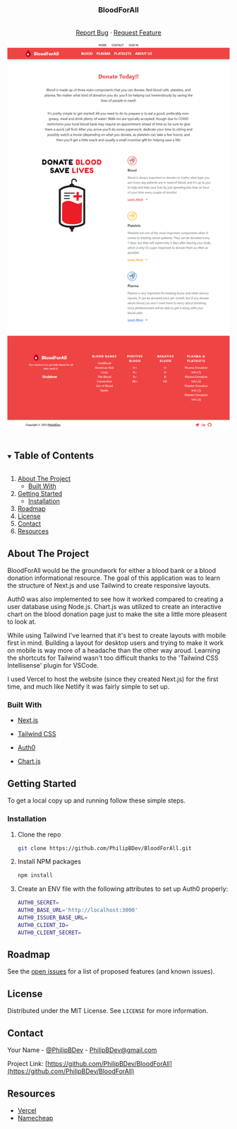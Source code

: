   <h3 align="center">BloodForAll</h3>

  <p align="center">
    <br />
   <!-- <a href="https://www.bloodforall.life/">View Demo</a> · -->
    <a href="https://github.com/PhilipBDev/BloodForAll/issues">Report Bug</a>
    ·
    <a href="https://github.com/PhilipBDev/BloodForAll/issues">Request Feature</a>
    </p>

<p align="center">
    <!-- <a href="https://www.bloodforall.life/"> -->
    <img src="./preview.png">
  </a>
</p>

<!-- TABLE OF CONTENTS -->
<details open="open">
  <summary><h2 style="display: inline-block">Table of Contents</h2></summary>
  <ol>
    <li>
      <a href="#about-the-project">About The Project</a>
      <ul>
        <li><a href="#built-with">Built With</a></li>
      </ul>
    </li>
    <li>
      <a href="#getting-started">Getting Started</a>
      <ul>
        <li><a href="#installation">Installation</a></li>
      </ul>
    </li>
    <li><a href="#roadmap">Roadmap</a></li>
    <li><a href="#license">License</a></li>
    <li><a href="#contact">Contact</a></li>
    <li><a href="#resources">Resources</a></li>
  </ol>
</details>

<!-- ABOUT THE PROJECT -->

## About The Project

BloodForAll would be the groundwork for either a blood bank or a blood donation informational resource. The goal of this application was to learn the structure of Next.js and use Tailwind to create responsive layouts.

Auth0 was also implemented to see how it worked compared to creating a user database using Node.js. Chart.js was utilized to create an interactive chart on the blood donation page just to make the site a little more pleasent to look at.

While using Tailwind I've learned that it's best to create layouts with mobile first in mind. Building a layout for desktop users and trying to make it work on mobile is way more of a headache than the other way aroud. Learning the shortcuts for Tailwind wasn't too difficult thanks to the 'Tailwind CSS Intellisense' plugin for VSCode.

I used Vercel to host the website (since they created Next.js) for the first time, and much like Netlify it was fairly simple to set up.

### Built With

- [Next.js](https://nextjs.org/)
- [Tailwind CSS](https://tailwindcss.com/)

- [Auth0](https://auth0.com/)
- [Chart.js](https://www.chartjs.org/)

<!-- GETTING STARTED -->

## Getting Started

To get a local copy up and running follow these simple steps.

### Installation

1. Clone the repo
   ```sh
   git clone https://github.com/PhilipBDev/BloodForAll.git
   ```
2. Install NPM packages
   ```sh
   npm install
   ```
3. Create an ENV file with the following attributes to set up Auth0 properly:

   ```sh
   AUTH0_SECRET=
   AUTH0_BASE_URL='http://localhost:3000'
   AUTH0_ISSUER_BASE_URL=
   AUTH0_CLIENT_ID=
   AUTH0_CLIENT_SECRET=
   ```

<!-- ROADMAP -->

## Roadmap

See the [open issues](https://github.com/PhilipBDev/BloodForAll/issues) for a list of proposed features (and known issues).

<!-- LICENSE -->

## License

Distributed under the MIT License. See `LICENSE` for more information.

<!-- CONTACT -->

## Contact

Your Name - [@PhilipBDev](https://twitter.com/PhilipBDev) - PhilipBDev@gmail.com

Project Link: [https://github.com/PhilipBDev/BloodForAll](https://github.com/PhilipBDev/BloodForAll)

<!-- RESOURCES -->

## Resources

- [Vercel](https://vercel.com/)
- [Namecheap](https://www.namecheap.com/)
